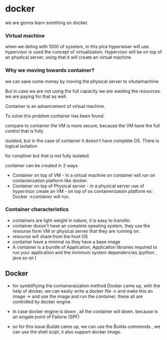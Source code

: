  # docker
 we are gonna learn somthing on docker.
### Virtual machine
when we deling with 1000 of sysetem, in this plce hyperwiser will use.
hypervisor is used the concept of virtualization. Hypervisor will  be on top of an phydical server,  using that it will create an virtual machine


### Why we moving towards container?

<p>we can save some money by moving the physical server to vitutalmachine</p>
<p>But in case we are not using the full capacity we are wasting the resources. we are paying for that as well.</p>
<p>Container is an advancement of virtual machine.</p>
<p>To solve this problem container has been found.</p>
<p>compare to container the VM is more secure, because the VM have the full control that is fully <p>isolated, but in the case of container  it doesn't have complete OS. There is logical isolation  <p>for conatiner but that is not fully isolated.</p>

<p>container can be created in 2 ways</p>

* Container on top of VM - In a virtual machine on container will run on contanierzation platform like docker.
* Container on top of Physical server - in a  physical server use of hypervisor create an VM   - on top of os containerizatoin platform ex: Docker ->container will run.

### Container  characteristics
* containers are light weight in nature, it is easy to transfer.
* container doesn't have an  complete opeating system, they use the resourse form VM or physical server that they are running on.
* resourse will share from  the host OS
* container have a minimal os they have a base image
* A container is a bundle of Application, Application libraries required to run your application and the minimum system dependencies.(python , java so on )

## Docker

* for symblifiying the containeraization  method  Docker came up, with the help of docker, we can easliy  write a docker file -> and make this an image -> and use the image and run the container, these all are controlled by docker engine 

* In case docker engine is down , all the container will down. because is an singale point of Failurw (SPF)
* so for this issue *Builda* came up,  we can use the Builda commends , we can use the shell scipt,  it also support docker image.
